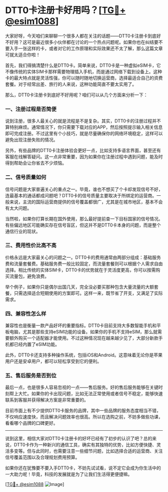 # DTT0卡注册卡好用吗？[[TG💪+ @esim1088](https://t.me/s/esim1088)]

大家好呀，今天咱们来聊聊一个很多人都在关注的话题——DTT0卡注册卡到底好不好用？这可是最近很多小伙伴都在讨论的一个热点问题呢。如果你也在纠结要不要入手一张这样的卡，或者对它的工作原理和实际效果还不太了解，那么这篇文章可就太适合你啦！

首先，我们得搞清楚什么是DTT0卡。简单来说，DTT0卡是一种虚拟eSIM卡，它不像传统的实体SIM卡那样需要物理插入手机，而是通过网络下载到设备上。这种卡的最大特点就是灵活性强，你可以随时随地切换运营商，选择最适合自己的资费套餐。对于经常出差、旅行的人来说，这种功能简直不要太实用了。

那么，DTT0卡注册卡到底好不好用呢？咱们可以从几个方面来分析一下：

### **一、注册过程是否简便**

说到注册，很多人最关心的就是流程是不是复杂。其实，DTT0卡的注册过程并不算特别麻烦。通常情况下，你只需要下载对应的APP，然后按照提示输入相关信息即可完成注册。不过这里有个小技巧，就是尽量确保你的网络环境稳定，这样可以避免出现注册失败的情况。

另外，有些品牌的DTT0卡注册体验会更好一点，比如支持多语言界面，甚至还有客服在线解答疑问。这一点非常重要，因为如果你在注册过程中遇到问题，能及时得到帮助会让你省去不少烦恼。

### **二、信号质量如何**

信号问题是大家普遍关心的重点之一。毕竟，谁也不想买了个卡却发现信号不好，连最基本的通话都成问题吧？DTT0卡的信号质量主要取决于所绑定的运营商。一般来说，主流的国际运营商提供的信号覆盖都很广，尤其是在城市地区，基本不会有太大问题。

当然啦，如果你打算长期在国外使用，那么最好提前查一下目标国家的信号情况。有些偏远地区可能确实存在信号盲区，但这并不是DTT0卡本身的问题，而是整个通信行业的现状。

### **三、费用性价比高不高**

价格永远是大家最关心的问题之一。DTT0卡的费用通常由两部分组成：基础服务费和流量套餐费。基础服务费一般比较固定，而流量套餐则可以根据个人需求自由选择。相比传统的实体SIM卡，DTT0卡的优势就在于灵活度更高，你可以按需购买流量包，避免浪费。

举个例子，如果你只是偶尔出国几天，完全没必要买那种包含大量流量的大额套餐，只需选择适合短期使用的方案即可。这样一来，既节省了开支，又满足了实际需求。

### **四、兼容性怎么样**

兼容性也是衡量一款产品好坏的重要指标。DTT0卡目前支持大多数智能手机和平板电脑，尤其是那些支持eSIM功能的设备。如果你的手机不支持eSIM，那么就需要额外购买一个适配器才能使用。不过这种情况现在越来越少见了，大部分新款手机都已经内置了eSIM功能。

此外，DTT0卡还支持多种操作系统，包括iOS和Android。这意味着无论你是苹果用户还是安卓用户，都可以轻松享受到它的便利。

### **五、售后服务是否到位**

最后一点，也是很多人容易忽视的一点——售后服务。好的售后服务能够在关键时刻帮上大忙。如果你的卡出现问题，比如无法正常使用或者信号不稳定，能够快速联系到客服并获得解决方案是非常重要的。

目前市面上有不少提供DTT0卡服务的品牌，其中一些品牌的服务态度相当不错，不仅响应速度快，而且解决问题效率也很高。所以在选购之前，不妨多做些功课，看看哪个品牌的口碑更好。

---

说到这里，相信大家对DTT0卡注册卡的好坏已经有了初步的认识了吧？总的来说，DTT0卡作为一种新兴的通信工具，确实有其独特的优势，比如方便快捷、灵活多变等。但与此同时，也需要注意一些细节问题，比如选择合适的运营商、关注信号覆盖范围以及合理规划费用预算。

如果你还在犹豫要不要入手DTT0卡，不妨先试试看，说不定它会成为你生活中的一大助力呢！毕竟，科技的发展就是为了让我们生活得更便捷嘛。

[[TG💪+ @esim1088](https://t.me/s/esim1088) ![Image](https://i.postimg.cc/4NQfJmqS/Snipaste-2025-05-13-00-14-12.png)]